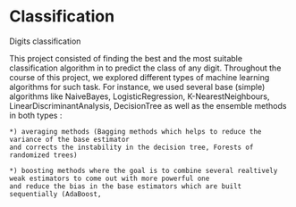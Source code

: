 # Classification
Digits classification

This project consisted of finding the best and the most suitable classification algorithm in to predict the class of any digit. Throughout the course of this project, 
we explored different types of machine learning algorithms for such task. For instance, we used several base (simple) algorithms like NaiveBayes, LogisticRegression,
K-NearestNeighbours, LinearDiscriminantAnalysis, DecisionTree as well as the ensemble methods in both types :
    
    *) averaging methods (Bagging methods which helps to reduce the variance of the base estimator 
    and corrects the instability in the decision tree, Forests of randomized trees)
    
    *) boosting methods where the goal is to combine several realtively weak estimators to come out with more powerful one 
    and reduce the bias in the base estimators which are built sequentially (AdaBoost,  

